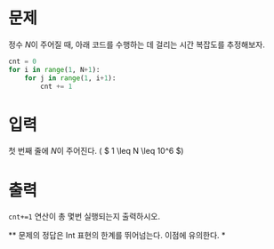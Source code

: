 # 문제

정수 $N$이 주어질 때, 아래 코드를 수행하는 데 걸리는 시간 복잡도를 추정해보자.

```python
cnt = 0
for i in range(1, N+1):
    for j in range(1, i+1):
        cnt += 1
```

# 입력

첫 번째 줄에 $N$이 주어진다.
( $ 1 \leq N \leq 10^6 $)

# 출력

```cnt+=1``` 연산이 총 몇번 실행되는지 출력하시오.

** 문제의 정답은 Int 표현의 한계를 뛰어넘는다. 이점에 유의한다. *